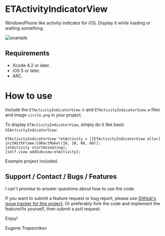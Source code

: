 ETActivityIndicatorView
=======================

WindowsPhone like activity indicator for iOS. Display it while loading or waiting something.

![example](https://lh5.googleusercontent.com/-WZDKi17rN9A/UZ9cpsbPHEI/AAAAAAAAAIE/2QS3xX2KHqA/s480/iOS%2520Simulator%2520Screen%2520shot%2520May%252024%252C%25202013%25205.58.52%2520PM.png)

Requirements
------------

- Xcode 4.2 or later.
- iOS 5 or later.
- ARC.

How to use
=======================

Include the `ETActivityIndicatorView.h` and `ETActivityIndicatorView.m` files and image `circle.png` in your project.

To display  `ETActivityIndicatorView`, simply do it like basic `UIActivityIndicatorView`:

    ETActivityIndicatorView *etActivity = [[ETActivityIndicatorView alloc] initWithFrame:CGRectMake((10, 10, 60, 60)];
    [etActivity startAnimating];
    [self.view addSubview:etActivity];

Example project included.

Support / Contact / Bugs / Features
-----------------------------------

I can't promise to answer questions about how to use the code.

If you want to submit a feature request or bug report, please use [GitHub's issue tracker for this project](https://github.com/EugeneTrapeznikov/ETActivityIndicatorView/issues).  Or preferably fork the code and implement the feature/fix yourself, then submit a pull request.

Enjoy!

Eugene Trapeznikov
